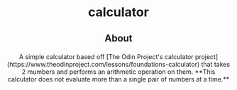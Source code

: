 # <p align="center"> calculator </p>

## <p align="center"> About </p>

<p align="center"> A simple calculator based off [The Odin Project's calculator project](https://www.theodinproject.com/lessons/foundations-calculator) that takes 2 mumbers and performs an arithmetic operation on them. 
**This calculator does not evaluate more than a single pair of numbers at a time.** </p>